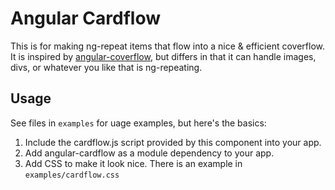 # Angular Cardflow

This is for making ng-repeat items that flow into a nice & efficient coverflow.  It is inspired by [angular-coverflow](https://github.com/southdesign/angular-coverflow), but differs in that it can handle images, divs, or whatever you like that is ng-repeating.

## Usage

See files in `examples` for uage examples, but here's the basics:

1. Include the cardflow.js script provided by this component into your app.
2. Add angular-cardflow as a module dependency to your app.
3. Add CSS to make it look nice. There is an example in `examples/cardflow.css`


